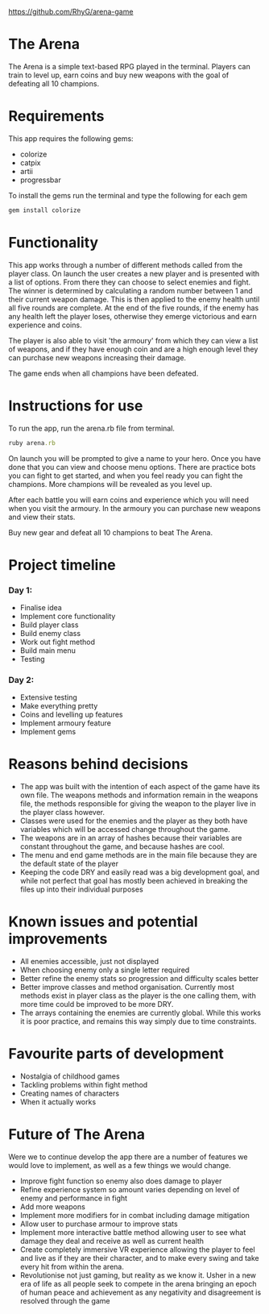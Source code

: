 https://github.com/RhyG/arena-game

# The Arena

The Arena is a simple text-based RPG played in the terminal. Players can train to level up, earn coins and buy new weapons with the goal of defeating all 10 champions.

# Requirements

This app requires the following gems:

* colorize
* catpix
* artii
* progressbar

To install the gems run the terminal and type the following for each gem

```ruby
gem install colorize
```

# Functionality

This app works through a number of different methods called from the player class. On launch the user creates a new player and is presented with a list of options. From there they can choose to select enemies and fight.
The winner is determined by calculating a random number between 1 and their current weapon damage. This is then applied to the enemy health until all five rounds are complete. At the end of the five rounds, if the enemy has any health left
the player loses, otherwise they emerge victorious and earn experience and coins.

The player is also able to visit 'the armoury' from which they can view a list of weapons, and if they have enough coin and are a high enough level they can purchase new weapons increasing their damage.

The game ends when all champions have been defeated.

# Instructions for use

To run the app, run the arena.rb file from terminal.

```ruby
ruby arena.rb
```

On launch you will be prompted to give a name to your hero. Once you have done that you can view and choose menu options. There are practice bots you can fight to get started, and when you feel ready you can fight the champions. More champions will be revealed as you level up.

After each battle you will earn coins and experience which you will need when you visit the armoury. In the armoury you can purchase new weapons and view their stats.

Buy new gear and defeat all 10 champions to beat The Arena.

# Project timeline

### Day 1:
* Finalise idea
* Implement core functionality
* Build player class
* Build enemy class
* Work out fight method
* Build main menu
* Testing

### Day 2: 
* Extensive testing
* Make everything pretty
* Coins and levelling up features
* Implement armoury feature
* Implement gems

# Reasons behind decisions

* The app was built with the intention of each aspect of the game have its own file. The weapons methods and information remain in the weapons file, the methods responsible for giving the weapon to the player live in the player class however.
* Classes were used for the enemies and the player as they both have variables which will be accessed change throughout the game. 
* The weapons are in an array of hashes because their variables are constant throughout the game, and because hashes are cool.
* The menu and end game methods are in the main file because they are the default state of the player
* Keeping the code DRY and easily read was a big development goal, and while not perfect that goal has mostly been achieved in breaking the files up into their individual purposes

# Known issues and potential improvements

* All enemies accessible, just not displayed
* When choosing enemy only a single letter required
* Better refine the enemy stats so progression and difficulty scales better
* Better improve classes and method organisation. Currently most methods exist in player class as the player is the one calling them, with more time could be improved to be more DRY.
* The arrays containing the enemies are currently global. While this works it is poor practice, and remains this way simply due to time constraints.

# Favourite parts of development

* Nostalgia of childhood games
* Tackling problems within fight method
* Creating names of characters
* When it actually works

# Future of The Arena

Were we to continue develop the app there are a number of features we would love to implement, as well as a few things we would change.

* Improve fight function so enemy also does damage to player
* Refine experience system so amount varies depending on level of enemy and performance in fight
* Add more weapons
* Implement more modifiers for in combat including damage mitigation
* Allow user to purchase armour to improve stats
* Implement more interactive battle method allowing user to see what damage they deal and receive as well as current health
* Create completely immersive VR experience allowing the player to feel and live as if they are their character, and to make every swing and take every hit from within the arena.
* Revolutionise not just gaming, but reality as we know it. Usher in a new era of life as all people seek to compete in the arena bringing an epoch of human peace and achievement as any negativity and disagreement is resolved through the game